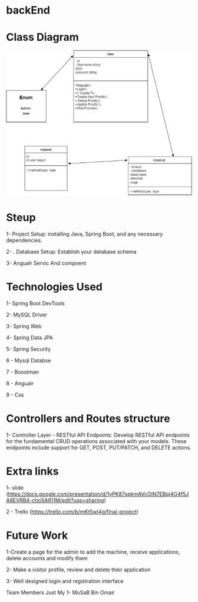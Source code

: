 # backEnd

# Class Diagram
![](UmlMusicdrawio.png)




# Steup

1- Project Setup: installing Java, Spring Boot, and any necessary dependencies.

2- . Database Setup: Establish your database schema

3- Angualr Servic And compoent

# Technologies Used

1- Spring Boot DevTools

2- MySQL Driver

3- Spring Web

4- Spring Data JPA

5- Spring Security

6 - Mysql Databse

7 - Boostman

8 - Angualr

9 - Css


# Controllers and Routes structure

1- Controller Layer - RESTful API Endpoints: Develop RESTful API endpoints for the fundamental CRUD operations associated with your models. These endpoints include support for GET, POST, PUT/PATCH, and DELETE actions.


# Extra links

1- slide
(https://docs.google.com/presentation/d/1yPK87spkmAVcOiN7EBpj4G4f5JA6EVRB4-choSA611M/edit?usp=sharing)


2 - Trello
(https://trello.com/b/mKt5wI4g/final-project)



# Future Work

1-Create a page for the admin to add the machine, receive applications, delete accounts and modify them

2- Make a visitor profile, review and delete their application

3- Well designed login and registration interface


Team Members
Just My
1- MuSaB Bin Omair
